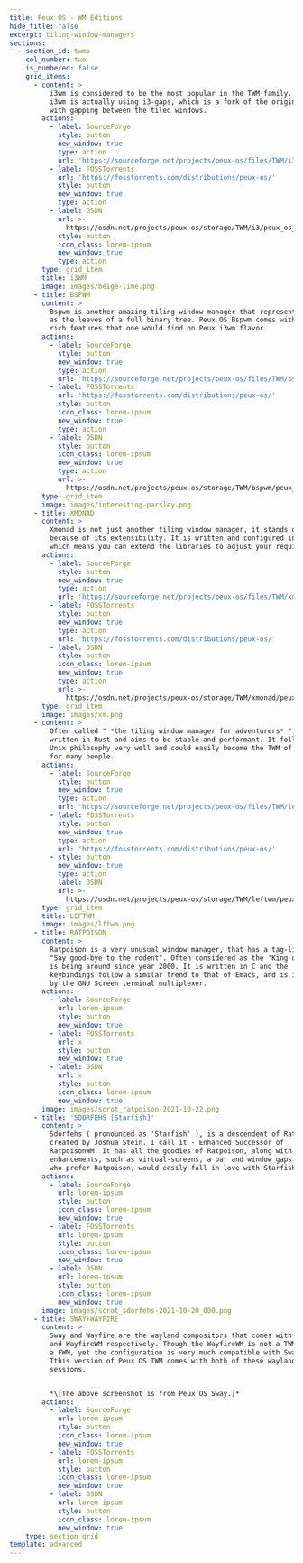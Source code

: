 ```yaml
---
title: Peux OS - WM Editions
hide_title: false
excerpt: tiling-window-managers
sections:
  - section_id: twms
    col_number: two
    is_numbered: false
    grid_items:
      - content: >
          i3wm is considered to be the most popular in the TWM family. Peux OS
          i3wm is actually using i3-gaps, which is a fork of the original i3wm
          with gapping between the tiled windows.
        actions:
          - label: SourceForge
            style: button
            new_window: true
            type: action
            url: 'https://sourceforge.net/projects/peux-os/files/TWM/i3wm/'
          - label: FOSSTorrents
            url: 'https://fosstorrents.com/distributions/peux-os/'
            style: button
            new_window: true
            type: action
          - label: OSDN
            url: >-
              https://osdn.net/projects/peux-os/storage/TWM/i3/peux_os_i3wm-stable_21.05-x86_64.iso
            style: button
            icon_class: lorem-ipsum
            new_window: true
            type: action
        type: grid_item
        title: i3WM
        image: images/beige-lime.png
      - title: BSPWM
        content: >
          Bspwm is another amazing tiling window manager that represents windows
          as the leaves of a full binary tree. Peux OS Bspwm comes with similar
          rich features that one would find on Peux i3wm flavor.
        actions:
          - label: SourceForge
            style: button
            new_window: true
            type: action
            url: 'https://sourceforge.net/projects/peux-os/files/TWM/bspwm/'
          - label: FOSSTorrents
            url: 'https://fosstorrents.com/distributions/peux-os/'
            style: button
            icon_class: lorem-ipsum
            new_window: true
            type: action
          - label: OSDN
            style: button
            icon_class: lorem-ipsum
            new_window: true
            type: action
            url: >-
              https://osdn.net/projects/peux-os/storage/TWM/bspwm/peux_os_bspwm-stable_21.05-x86_64.iso
        type: grid_item
        image: images/interesting-parsley.png
      - title: XMONAD
        content: >
          Xmonad is not just another tiling window manager, it stands out
          because of its extensibility. It is written and configured in Haskell
          which means you can extend the libraries to adjust your requirements. 
        actions:
          - label: SourceForge
            style: button
            new_window: true
            type: action
            url: 'https://sourceforge.net/projects/peux-os/files/TWM/xmonad/'
          - label: FOSSTorrents
            style: button
            new_window: true
            type: action
            url: 'https://fosstorrents.com/distributions/peux-os/'
          - label: OSDN
            style: button
            icon_class: lorem-ipsum
            new_window: true
            type: action
            url: >-
              https://osdn.net/projects/peux-os/storage/TWM/xmonad/peux_os_xmonad-stable_21.05-x86_64.iso
        type: grid_item
        image: images/xm.png
      - content: >
          Often called " *the tiling window manager for adventurers* ", is
          written in Rust and aims to be stable and performant. It follows the
          Unix philosophy very well and could easily become the TWM of choice
          for many people.
        actions:
          - label: SourceForge
            style: button
            new_window: true
            type: action
            url: 'https://sourceforge.net/projects/peux-os/files/TWM/leftwm/'
          - label: FOSSTorrents
            style: button
            new_window: true
            type: action
            url: 'https://fosstorrents.com/distributions/peux-os/'
          - style: button
            new_window: true
            type: action
            label: OSDN
            url: >-
              https://osdn.net/projects/peux-os/storage/TWM/leftwm/peux_os_leftwm-stable_21.05-x86_64.iso
        type: grid_item
        title: LEFTWM
        image: images/lftwm.png
      - title: RATPOISON
        content: >
          Ratpoison is a very unusual window manager, that has a tag-line of
          "Say good-bye to the rodent". Often considered as the 'King of WMs',
          is being around since year 2000. It is written in C and the
          keybindings follow a similar trend to that of Emacs, and is inspired
          by the GNU Screen terminal multiplexer.
        actions:
          - label: SourceForge
            url: lorem-ipsum
            style: button
            new_window: true
          - label: FOSSTorrents
            url: x
            style: button
            new_window: true
          - label: OSDN
            url: x
            style: button
            icon_class: lorem-ipsum
            new_window: true
        image: images/scrot_ratpoison-2021-10-22.png
      - title: 'SDORFEHS [Starfish]'
        content: >
          Sdorfehs ( pronounced as 'Starfish' ), is a descendent of RatpoisonWM,
          created by Joshua Stein. I call it - Enhanced Successor of
          RatpoisonWM. It has all the goodies of Ratpoison, along with some
          enhancements, such as virtual-screens, a bar and window gaps. Those
          who prefer Ratpoison, would easily fall in love with Starfish.
        actions:
          - label: SourceForge
            url: lorem-ipsum
            style: button
            icon_class: lorem-ipsum
            new_window: true
          - label: FOSSTorrents
            url: lorem-ipsum
            style: button
            icon_class: lorem-ipsum
            new_window: true
          - label: OSDN
            url: lorem-ipsum
            style: button
            icon_class: lorem-ipsum
            new_window: true
        image: images/scrot_sdorfehs-2021-10-20_000.png
      - title: SWAY+WAYFIRE
        content: >
          Sway and Wayfire are the wayland compositors that comes with SwayWM
          and WayfireWM respectively. Though the WayfireWM is not a TWM, rather
          a FWM, yet the configuration is very much compatible with SwayWM.
          Tthis version of Peux OS TWM comes with both of these wayland
          sessions.


          *\[The above screenshot is from Peux OS Sway.]*
        actions:
          - label: SourceForge
            url: lorem-ipsum
            style: button
            icon_class: lorem-ipsum
            new_window: true
          - label: FOSSTorrents
            url: lorem-ipsum
            style: button
            icon_class: lorem-ipsum
            new_window: true
          - label: OSDN
            url: lorem-ipsum
            style: button
            icon_class: lorem-ipsum
            new_window: true
    type: section_grid
template: advanced
---
```

